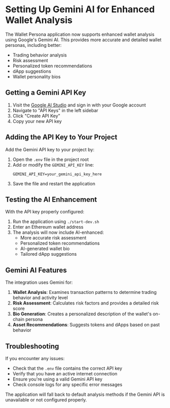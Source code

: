 # Setting Up Gemini AI for Enhanced Wallet Analysis

The Wallet Persona application now supports enhanced wallet analysis using Google's Gemini AI. This provides more accurate and detailed wallet personas, including better:

- Trading behavior analysis
- Risk assessment
- Personalized token recommendations
- dApp suggestions
- Wallet personality bios

## Getting a Gemini API Key

1. Visit the [Google AI Studio](https://aistudio.google.com/) and sign in with your Google account
2. Navigate to "API Keys" in the left sidebar
3. Click "Create API Key"
4. Copy your new API key

## Adding the API Key to Your Project

Add the Gemini API key to your project by:

1. Open the `.env` file in the project root
2. Add or modify the `GEMINI_API_KEY` line:
   ```
   GEMINI_API_KEY=your_gemini_api_key_here
   ```
3. Save the file and restart the application

## Testing the AI Enhancement

With the API key properly configured:

1. Run the application using `./start-dev.sh`
2. Enter an Ethereum wallet address
3. The analysis will now include AI-enhanced:
   - More accurate risk assessment
   - Personalized token recommendations
   - AI-generated wallet bio
   - Tailored dApp suggestions

## Gemini AI Features

The integration uses Gemini for:

1. **Wallet Analysis**: Examines transaction patterns to determine trading behavior and activity level
2. **Risk Assessment**: Calculates risk factors and provides a detailed risk score
3. **Bio Generation**: Creates a personalized description of the wallet's on-chain persona
4. **Asset Recommendations**: Suggests tokens and dApps based on past behavior

## Troubleshooting

If you encounter any issues:

- Check that the `.env` file contains the correct API key
- Verify that you have an active internet connection
- Ensure you're using a valid Gemini API key
- Check console logs for any specific error messages

The application will fall back to default analysis methods if the Gemini API is unavailable or not configured properly. 